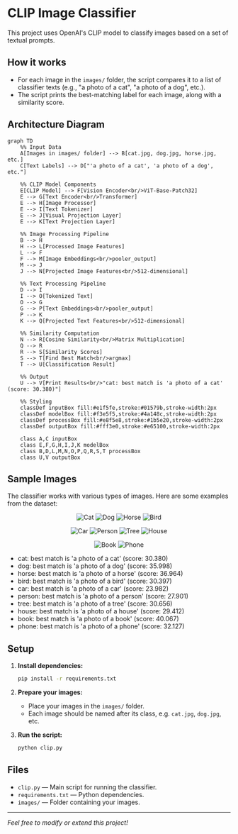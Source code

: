 # CLIP Image Classifier

This project uses OpenAI's CLIP model to classify images based on a set of textual prompts.

## How it works

- For each image in the `images/` folder, the script compares it to a list of classifier texts (e.g., "a photo of a cat", "a photo of a dog", etc.).
- The script prints the best-matching label for each image, along with a similarity score.

## Architecture Diagram

```mermaid
graph TD
    %% Input Data
    A[Images in images/ folder] --> B[cat.jpg, dog.jpg, horse.jpg, etc.]
    C[Text Labels] --> D["'a photo of a cat', 'a photo of a dog', etc."]
    
    %% CLIP Model Components
    E[CLIP Model] --> F[Vision Encoder<br/>ViT-Base-Patch32]
    E --> G[Text Encoder<br/>Transformer]
    E --> H[Image Processor]
    E --> I[Text Tokenizer]
    E --> J[Visual Projection Layer]
    E --> K[Text Projection Layer]
    
    %% Image Processing Pipeline
    B --> H
    H --> L[Processed Image Features]
    L --> F
    F --> M[Image Embeddings<br/>pooler_output]
    M --> J
    J --> N[Projected Image Features<br/>512-dimensional]
    
    %% Text Processing Pipeline
    D --> I
    I --> O[Tokenized Text]
    O --> G
    G --> P[Text Embeddings<br/>pooler_output]
    P --> K
    K --> Q[Projected Text Features<br/>512-dimensional]
    
    %% Similarity Computation
    N --> R[Cosine Similarity<br/>Matrix Multiplication]
    Q --> R
    R --> S[Similarity Scores]
    S --> T[Find Best Match<br/>argmax]
    T --> U[Classification Result]
    
    %% Output
    U --> V[Print Results<br/>"cat: best match is 'a photo of a cat' (score: 30.380)"]
    
    %% Styling
    classDef inputBox fill:#e1f5fe,stroke:#01579b,stroke-width:2px
    classDef modelBox fill:#f3e5f5,stroke:#4a148c,stroke-width:2px
    classDef processBox fill:#e8f5e8,stroke:#1b5e20,stroke-width:2px
    classDef outputBox fill:#fff3e0,stroke:#e65100,stroke-width:2px
    
    class A,C inputBox
    class E,F,G,H,I,J,K modelBox
    class B,D,L,M,N,O,P,Q,R,S,T processBox
    class U,V outputBox
```

## Sample Images

The classifier works with various types of images. Here are some examples from the dataset:

<div align="center">

![Cat](images/cat.jpg) ![Dog](images/dog.jpg) ![Horse](images/horse.jpg) ![Bird](images/bird.jpg)

![Car](images/car.jpg) ![Person](images/person.jpg) ![Tree](images/tree.jpg) ![House](images/house.jpg)

![Book](images/book.jpg) ![Phone](images/phone.jpg)

</div>

- cat: best match is 'a photo of a cat' (score: 30.380)
- dog: best match is 'a photo of a dog' (score: 35.998)
- horse: best match is 'a photo of a horse' (score: 36.964)
- bird: best match is 'a photo of a bird' (score: 30.397)
- car: best match is 'a photo of a car' (score: 23.982)
- person: best match is 'a photo of a person' (score: 27.901)
- tree: best match is 'a photo of a tree' (score: 30.656)
- house: best match is 'a photo of a house' (score: 29.412)
- book: best match is 'a photo of a book' (score: 40.067)
- phone: best match is 'a photo of a phone' (score: 32.127)

## Setup

1. **Install dependencies:**
   ```bash
   pip install -r requirements.txt
   ```

2. **Prepare your images:**
   - Place your images in the `images/` folder.
   - Each image should be named after its class, e.g. `cat.jpg`, `dog.jpg`, etc.

3. **Run the script:**
   ```bash
   python clip.py
   ```

## Files

- `clip.py` — Main script for running the classifier.
- `requirements.txt` — Python dependencies.
- `images/` — Folder containing your images.

---

*Feel free to modify or extend this project!*